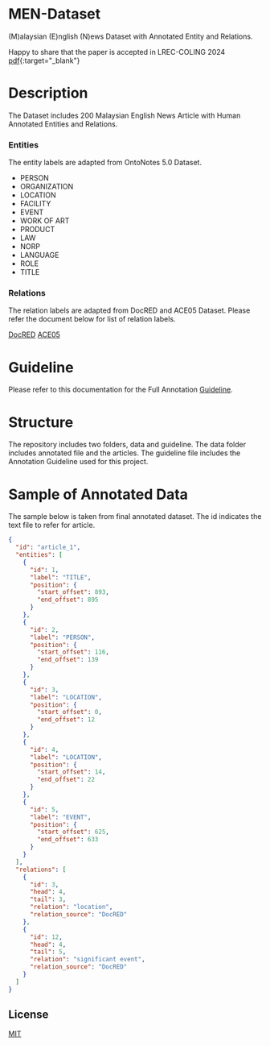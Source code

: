 # MEN-Dataset
(M)alaysian (E)nglish (N)ews Dataset with Annotated Entity and Relations. 

Happy to share that the paper is accepted in LREC-COLING 2024 [pdf](https://arxiv.org/abs/2402.14521v1){:target="_blank"}
# Description
The Dataset includes 200 Malaysian English News Article with Human Annotated Entities and Relations. 

### Entities
The entity labels are adapted from OntoNotes 5.0 Dataset.
- PERSON
- ORGANIZATION
- LOCATION
- FACILITY
- EVENT
- WORK OF ART
- PRODUCT
- LAW
- NORP
- LANGUAGE
- ROLE
- TITLE

### Relations
The relation labels are adapted from DocRED and ACE05 Dataset. Please refer the document below for list of relation labels. 

[DocRED](./guideline/Relation%20Label%20Summary%20-%20DocRED.xlsx)
[ACE05](./guideline/Relation%20Label%20Summary%20-%20ACE05.xlsx)

# Guideline
Please refer to this documentation for the Full Annotation [Guideline](./guideline/Annotation%20Guideline%20v3.pdf). 
# Structure
The repository includes two folders, data and guideline. The data folder includes annotated file and the articles. The guideline file includes the Annotation Guideline used for this project. 

# Sample of Annotated Data
The sample below is taken from final annotated dataset. The id indicates the text file to refer for article. 
```json
{
  "id": "article_1",
  "entities": [
    {
      "id": 1,
      "label": "TITLE",
      "position": {
        "start_offset": 893,
        "end_offset": 895
      }
    },
    {
      "id": 2,
      "label": "PERSON",
      "position": {
        "start_offset": 116,
        "end_offset": 139
      }
    },
    {
      "id": 3,
      "label": "LOCATION",
      "position": {
        "start_offset": 0,
        "end_offset": 12
      }
    },
    {
      "id": 4,
      "label": "LOCATION",
      "position": {
        "start_offset": 14,
        "end_offset": 22
      }
    },
    {
      "id": 5,
      "label": "EVENT",
      "position": {
        "start_offset": 625,
        "end_offset": 633
      }
    }
  ],
  "relations": [
    {
      "id": 3,
      "head": 4,
      "tail": 3,
      "relation": "location",
      "relation_source": "DocRED"
    },
    {
      "id": 12,
      "head": 4,
      "tail": 5,
      "relation": "significant event",
      "relation_source": "DocRED"
    }
  ]
}
```
## License

[MIT](https://choosealicense.com/licenses/mit/)
